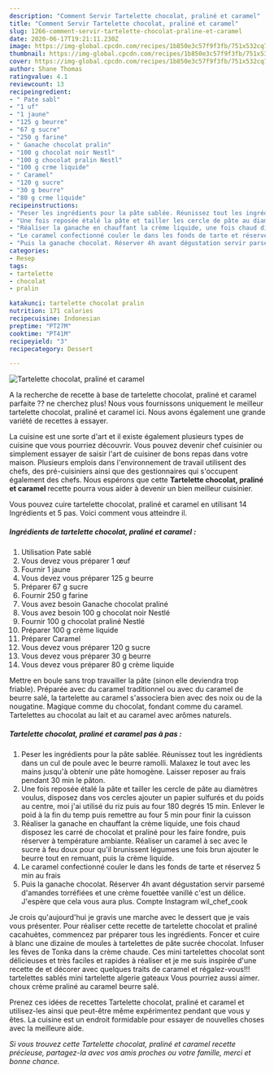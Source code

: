 ```yaml
---
description: "Comment Servir Tartelette chocolat, praliné et caramel"
title: "Comment Servir Tartelette chocolat, praliné et caramel"
slug: 1266-comment-servir-tartelette-chocolat-praline-et-caramel
date: 2020-06-17T19:21:11.230Z
image: https://img-global.cpcdn.com/recipes/1b850e3c57f9f3fb/751x532cq70/tartelette-chocolat-praline-et-caramel-photo-principale-de-la-recette.jpg
thumbnail: https://img-global.cpcdn.com/recipes/1b850e3c57f9f3fb/751x532cq70/tartelette-chocolat-praline-et-caramel-photo-principale-de-la-recette.jpg
cover: https://img-global.cpcdn.com/recipes/1b850e3c57f9f3fb/751x532cq70/tartelette-chocolat-praline-et-caramel-photo-principale-de-la-recette.jpg
author: Shane Thomas
ratingvalue: 4.1
reviewcount: 13
recipeingredient:
- " Pate sabl"
- "1 uf"
- "1 jaune"
- "125 g beurre"
- "67 g sucre"
- "250 g farine"
- " Ganache chocolat pralin"
- "100 g chocolat noir Nestl"
- "100 g chocolat pralin Nestl"
- "100 g crme liquide"
- " Caramel"
- "120 g sucre"
- "30 g beurre"
- "80 g crme liquide"
recipeinstructions:
- "Peser les ingrédients pour la pâte sablée. Réunissez tout les ingrédients dans un cul de poule avec le beurre ramolli. Malaxez le tout avec les mains jusqu&#39;à obtenir une pâte homogène. Laisser reposer au frais pendant 30 min le pâton."
- "Une fois reposée étalé la pâte et tailler les cercle de pâte au diamètres voulus, disposez dans vos cercles ajouter un papier sulfurés et du poids au centre, moi j&#39;ai utilisé du riz puis au four 180 degrés 15 min. Enlever le poid à la fin du temp puis remettre au four 5 min pour finir la cuisson"
- "Réaliser la ganache en chauffant la crème liquide, une fois chaud disposez les carré de chocolat et praliné pour les faire fondre, puis réserver à température ambiante. Réaliser un caramel à sec avec le sucre à feu doux pour qu&#39;il brunissent légumes une fois brun ajouter le beurre tout en remuant, puis la crème liquide."
- "Le caramel confectionné couler le dans les fonds de tarte et réservez 5 min au frais"
- "Puis la ganache chocolat. Réserver 4h avant dégustation servir parsemé d&#39;amandes torréfiées et une crème fouettée vanillé c&#39;est un délice. J&#39;espère que cela vous aura plus. Compte Instagram wil_chef_cook"
categories:
- Resep
tags:
- tartelette
- chocolat
- pralin

katakunci: tartelette chocolat pralin 
nutrition: 171 calories
recipecuisine: Indonesian
preptime: "PT27M"
cooktime: "PT41M"
recipeyield: "3"
recipecategory: Dessert

---
```



![Tartelette chocolat, praliné et caramel](https://img-global.cpcdn.com/recipes/1b850e3c57f9f3fb/751x532cq70/tartelette-chocolat-praline-et-caramel-photo-principale-de-la-recette.jpg)

A la recherche de recette à base de tartelette chocolat, praliné et caramel parfaite ?? ne cherchez plus! Nous vous fournissons uniquement le meilleur tartelette chocolat, praliné et caramel ici. Nous avons également une grande variété de recettes à essayer.

La cuisine est une sorte d'art et il existe également plusieurs types de cuisine que vous pourriez découvrir. Vous pouvez devenir chef cuisinier ou simplement essayer de saisir l'art de cuisiner de bons repas dans votre maison. Plusieurs emplois dans l'environnement de travail utilisent des chefs, des pré-cuisiniers ainsi que des gestionnaires qui s'occupent également des chefs. Nous espérons que cette <strong> Tartelette chocolat, praliné et caramel </strong> recette pourra vous aider à devenir un bien meilleur cuisinier.

<!--inarticleads1-->

Vous pouvez cuire tartelette chocolat, praliné et caramel en utilisant 14 Ingrédients et 5 pas. Voici comment vous atteindre il.

##### Ingrédients de tartelette chocolat, praliné et caramel :

1. Utilisation  Pate sablé
1. Vous devez vous préparer 1 œuf
1. Fournir 1 jaune
1. Vous devez vous préparer 125 g beurre
1. Préparer 67 g sucre
1. Fournir 250 g farine
1. Vous avez besoin  Ganache chocolat praliné
1. Vous avez besoin 100 g chocolat noir Nestlé
1. Fournir 100 g chocolat praliné Nestlé
1. Préparer 100 g crème liquide
1. Préparer  Caramel
1. Vous devez vous préparer 120 g sucre
1. Vous devez vous préparer 30 g beurre
1. Vous devez vous préparer 80 g crème liquide


Mettre en boule sans trop travailler la pâte (sinon elle deviendra trop friable). Préparée avec du caramel traditionnel ou avec du caramel de beurre salé, la tartelette au caramel s&#39;associera bien avec des noix ou de la nougatine. Magique comme du chocolat, fondant comme du caramel. Tartelettes au chocolat au lait et au caramel avec arômes naturels. 

<!--inarticleads2-->

##### Tartelette chocolat, praliné et caramel pas à pas :

1. Peser les ingrédients pour la pâte sablée. Réunissez tout les ingrédients dans un cul de poule avec le beurre ramolli. Malaxez le tout avec les mains jusqu&#39;à obtenir une pâte homogène. Laisser reposer au frais pendant 30 min le pâton.
1. Une fois reposée étalé la pâte et tailler les cercle de pâte au diamètres voulus, disposez dans vos cercles ajouter un papier sulfurés et du poids au centre, moi j&#39;ai utilisé du riz puis au four 180 degrés 15 min. Enlever le poid à la fin du temp puis remettre au four 5 min pour finir la cuisson
1. Réaliser la ganache en chauffant la crème liquide, une fois chaud disposez les carré de chocolat et praliné pour les faire fondre, puis réserver à température ambiante. Réaliser un caramel à sec avec le sucre à feu doux pour qu&#39;il brunissent légumes une fois brun ajouter le beurre tout en remuant, puis la crème liquide.
1. Le caramel confectionné couler le dans les fonds de tarte et réservez 5 min au frais
1. Puis la ganache chocolat. Réserver 4h avant dégustation servir parsemé d&#39;amandes torréfiées et une crème fouettée vanillé c&#39;est un délice. J&#39;espère que cela vous aura plus. Compte Instagram wil_chef_cook


Je crois qu&#39;aujourd&#39;hui je gravis une marche avec le dessert que je vais vous présenter. Pour réaliser cette recette de tartelette chocolat et praliné cacahuètes, commencez par préparer tous les ingrédients. Foncer et cuire à blanc une dizaine de moules à tartelettes de pâte sucrée chocolat. Infuser les fèves de Tonka dans la crème chaude. Ces mini tartelettes chocolat sont délicieuses et très faciles et rapides à réaliser et je me suis inspirée d&#39;une recette de et décorer avec quelques traits de caramel et régalez-vous!!! tartelettes sablés mini tartelette algerie gateaux Vous pourriez aussi aimer. choux crème praliné au caramel beurre salé. 

<!--inarticleads1-->

<p>
Prenez ces idées de recettes Tartelette chocolat, praliné et caramel et utilisez-les ainsi que peut-être même expérimentez pendant que vous y êtes. La cuisine est un endroit formidable pour essayer de nouvelles choses avec la meilleure aide.
</p>

<p>
<i>Si vous trouvez cette Tartelette chocolat, praliné et caramel recette précieuse, partagez-la avec vos amis proches ou votre famille, merci et bonne chance.</i>
</p>
